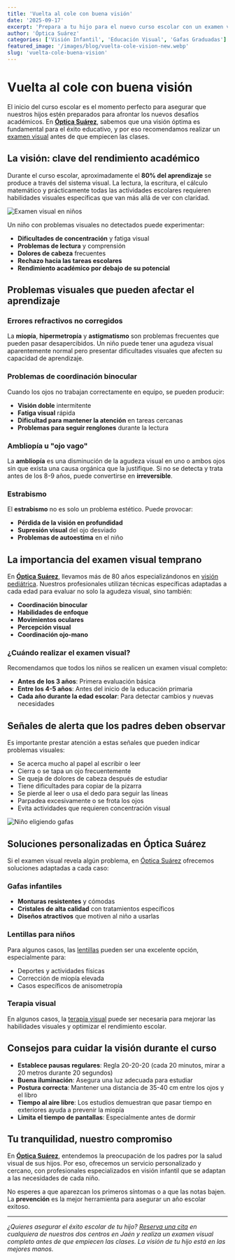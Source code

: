 ```yaml
---
title: 'Vuelta al cole con buena visión'
date: '2025-09-17'
excerpt: 'Prepara a tu hijo para el nuevo curso escolar con un examen visual completo. Descubre por qué es fundamental revisar su visión antes de empezar las clases.'
author: 'Óptica Suárez'
categories: ['Visión Infantil', 'Educación Visual', 'Gafas Graduadas']
featured_image: '/images/blog/vuelta-cole-vision-new.webp'
slug: 'vuelta-cole-buena-vision'
---
```


# Vuelta al cole con buena visión

El inicio del curso escolar es el momento perfecto para asegurar que nuestros hijos estén preparados para afrontar los nuevos desafíos académicos. En [**Óptica Suárez**](http://opticasuarezjaen.es/), sabemos que una visión óptima es fundamental para el éxito educativo, y por eso recomendamos realizar un [examen visual](https://opticasuarezjaen.es/vision-pediatrica) antes de que empiecen las clases.

## La visión: clave del rendimiento académico

Durante el curso escolar, aproximadamente el **80% del aprendizaje** se produce a través del sistema visual. La lectura, la escritura, el cálculo matemático y prácticamente todas las actividades escolares requieren habilidades visuales específicas que van más allá de ver con claridad.

![Examen visual en niños](/images/blog/vuelta-cole-examen.webp)

Un niño con problemas visuales no detectados puede experimentar:

- **Dificultades de concentración** y fatiga visual
- **Problemas de lectura** y comprensión
- **Dolores de cabeza** frecuentes
- **Rechazo hacia las tareas escolares**
- **Rendimiento académico por debajo de su potencial**

## Problemas visuales que pueden afectar el aprendizaje

### Errores refractivos no corregidos

La **miopía**, **hipermetropía** y **astigmatismo** son problemas frecuentes que pueden pasar desapercibidos. Un niño puede tener una agudeza visual aparentemente normal pero presentar dificultades visuales que afecten su capacidad de aprendizaje.

### Problemas de coordinación binocular

Cuando los ojos no trabajan correctamente en equipo, se pueden producir:

- **Visión doble** intermitente
- **Fatiga visual** rápida
- **Dificultad para mantener la atención** en tareas cercanas
- **Problemas para seguir renglones** durante la lectura

### Ambliopía u "ojo vago"

La **ambliopía** es una disminución de la agudeza visual en uno o ambos ojos sin que exista una causa orgánica que la justifique. Si no se detecta y trata antes de los 8-9 años, puede convertirse en **irreversible**.

### Estrabismo

El **estrabismo** no es solo un problema estético. Puede provocar:

- **Pérdida de la visión en profundidad**
- **Supresión visual** del ojo desviado
- **Problemas de autoestima** en el niño

## La importancia del examen visual temprano

En [**Óptica Suárez**](http://opticasuarezjaen.es/), llevamos más de 80 años especializándonos en [visión pediátrica](https://opticasuarezjaen.es/vision-pediatrica). Nuestros profesionales utilizan técnicas específicas adaptadas a cada edad para evaluar no solo la agudeza visual, sino también:

- **Coordinación binocular**
- **Habilidades de enfoque**
- **Movimientos oculares**
- **Percepción visual**
- **Coordinación ojo-mano**

### ¿Cuándo realizar el examen visual?

Recomendamos que todos los niños se realicen un examen visual completo:

- **Antes de los 3 años**: Primera evaluación básica
- **Entre los 4-5 años**: Antes del inicio de la educación primaria
- **Cada año durante la edad escolar**: Para detectar cambios y nuevas necesidades

## Señales de alerta que los padres deben observar

Es importante prestar atención a estas señales que pueden indicar problemas visuales:

- Se acerca mucho al papel al escribir o leer
- Cierra o se tapa un ojo frecuentemente
- Se queja de dolores de cabeza después de estudiar
- Tiene dificultades para copiar de la pizarra
- Se pierde al leer o usa el dedo para seguir las líneas
- Parpadea excesivamente o se frota los ojos
- Evita actividades que requieren concentración visual

![Niño eligiendo gafas](/images/blog/vuelta-cole-gafas.webp)

## Soluciones personalizadas en Óptica Suárez

Si el examen visual revela algún problema, en [Óptica Suárez](http://opticasuarezjaen.es/) ofrecemos soluciones adaptadas a cada caso:

### Gafas infantiles

- **Monturas resistentes** y cómodas
- **Cristales de alta calidad** con tratamientos específicos
- **Diseños atractivos** que motiven al niño a usarlas

### Lentillas para niños

Para algunos casos, las [lentillas](https://opticasuarezjaen.es/contactologia) pueden ser una excelente opción, especialmente para:

- Deportes y actividades físicas
- Corrección de miopía elevada
- Casos específicos de anisometropía

### Terapia visual

En algunos casos, la [terapia visual](https://opticasuarezjaen.es/terapia-visual) puede ser necesaria para mejorar las habilidades visuales y optimizar el rendimiento escolar.

## Consejos para cuidar la visión durante el curso

- **Establece pausas regulares**: Regla 20-20-20 (cada 20 minutos, mirar a 20 metros durante 20 segundos)
- **Buena iluminación**: Asegura una luz adecuada para estudiar
- **Postura correcta**: Mantener una distancia de 35-40 cm entre los ojos y el libro
- **Tiempo al aire libre**: Los estudios demuestran que pasar tiempo en exteriores ayuda a prevenir la miopía
- **Limita el tiempo de pantallas**: Especialmente antes de dormir

## Tu tranquilidad, nuestro compromiso

En [**Óptica Suárez**](http://opticasuarezjaen.es/), entendemos la preocupación de los padres por la salud visual de sus hijos. Por eso, ofrecemos un servicio personalizado y cercano, con profesionales especializados en visión infantil que se adaptan a las necesidades de cada niño.

No esperes a que aparezcan los primeros síntomas o a que las notas bajen. La **prevención** es la mejor herramienta para asegurar un año escolar exitoso.

---

*¿Quieres asegurar el éxito escolar de tu hijo? [Reserva una cita](https://api.whatsapp.com/send?phone=34953093062&text=Hola%2C%20me%20gustar%C3%ADa%20reservar%20una%20cita%20para%20un%20examen%20visual%20infantil) en cualquiera de nuestros dos centros en Jaén y realiza un examen visual completo antes de que empiecen las clases. La visión de tu hijo está en las mejores manos.*